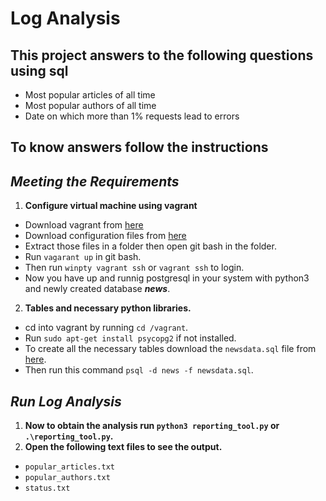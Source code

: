 
# Log Analysis

## This project answers to the following questions using sql

* Most popular articles of all time
* Most popular authors of all time
* Date on which more than 1% requests lead to errors

## To know answers follow the instructions

**_Meeting the Requirements_**
---
1. **Configure virtual machine using vagrant**
* Download vagrant from [here](https://www.vagrantup.com/downloads.html)
* Download configuration files from [here](https://d17h27t6h515a5.cloudfront.net/topher/2017/August/59822701_fsnd-virtual-machine/fsnd-virtual-machine.zip)
* Extract those files in a folder then open git bash in the folder.
* Run `vagarant up` in git bash.
* Then run `winpty vagrant ssh` or `vagrant ssh` to login.
* Now you have up and runnig postgresql in your system with python3 and newly created database **_news_**.

2. **Tables and necessary python libraries.**
* cd into vagrant by running `cd /vagrant`.
* Run `sudo apt-get install psycopg2` if not installed.
* To create all the necessary tables download the `newsdata.sql` file from [here](https://d17h27t6h515a5.cloudfront.net/topher/2016/August/57b5f748_newsdata/newsdata.zip).
* Then run this command `psql -d news -f newsdata.sql`.

**_Run Log Analysis_**
---
1. **Now to obtain the analysis run `python3 reporting_tool.py` or `.\reporting_tool.py`.**
1. **Open the following text files to see the output.**
* `popular_articles.txt`
* `popular_authors.txt`
* `status.txt`